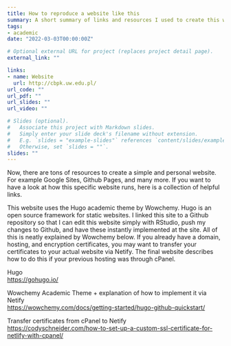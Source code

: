 ```yaml
---
title: How to reproduce a website like this
summary: A short summary of links and resources I used to create this website. 
tags:
- academic
date: "2022-03-03T00:00:00Z"

# Optional external URL for project (replaces project detail page).
external_link: ""

links:
- name: Website
  url: http://cbpk.uw.edu.pl/
url_code: ""
url_pdf: ""
url_slides: ""
url_video: ""

# Slides (optional).
#   Associate this project with Markdown slides.
#   Simply enter your slide deck's filename without extension.
#   E.g. `slides = "example-slides"` references `content/slides/example-slides.md`.
#   Otherwise, set `slides = ""`.
slides: ""
---
```


Now, there are tons of resources to create a simple and personal website. For example Google Sites, Github Pages, and many more. If you want to have a look at how this specific website runs, here is a collection of helpful links. <br>

This website uses the Hugo academic theme by Wowchemy. Hugo is an open source framework for static websites. I linked this site to a Github repository so that I can edit this website simply with RStudio, push my changes to Github, and have these instantly implemented at the site. All of this is neatly explained by Wowchemy below. If you already have a domain, hosting, and encryption certificates, you may want to transfer your certificates to your actual website via Netify. The final website describes how to do this if your previous hosting was through cPanel. <br>

Hugo<br>
https://gohugo.io/<br>

Wowchemy Academic Theme + explanation of how to implement it via Netify<br>
https://wowchemy.com/docs/getting-started/hugo-github-quickstart/<br>

Transfer certificates from cPanel to Netify<br>
https://codyschneider.com/how-to-set-up-a-custom-ssl-certificate-for-netlify-with-cpanel/<br>

